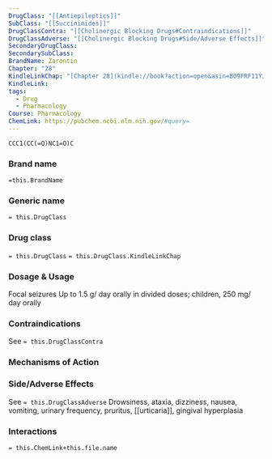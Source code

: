 ```yaml
---
DrugClass: "[[Antiepileptics]]"
SubClass: "[[Succinimides]]"
DrugClassContra: "[[Cholinergic Blocking Drugs#Contraindications]]"
DrugClassAdverse: "[[Cholinergic Blocking Drugs#Side/Adverse Effects]]"
SecondaryDrugClass: 
SecondarySubClass: 
BrandName: Zarontin
Chapter: "28"
KindleLinkChap: "[Chapter 28](kindle://book?action=open&asin=B09FRF11YJ&location=14677)"
KindleLink: 
tags:
  - Drug
  - Pharmacology
Course: Pharmacology
ChemLink: https://pubchem.ncbi.nlm.nih.gov/#query=
---
```

```smiles
CCC1(CC(=O)NC1=O)C
```

### Brand name
`=this.BrandName`

### Generic name
`= this.DrugClass`

### Drug class 
`= this.DrugClass`
	`= this.DrugClass.KindleLinkChap`

### Dosage & Usage
Focal seizures
Up to 1.5 g/ day orally in divided doses; children, 250 mg/ day orally

### Contraindications
See `= this.DrugClassContra`

### Mechanisms of Action

### Side/Adverse Effects
See `= this.DrugClassAdverse`
Drowsiness, ataxia, dizziness, nausea, vomiting, urinary frequency, pruritus, [[urticaria]], gingival hyperplasia

### Interactions

`= this.ChemLink+this.file.name`

